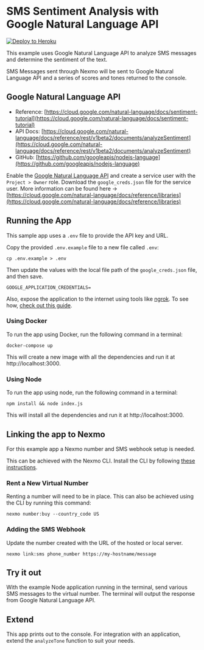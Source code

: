 # SMS Sentiment Analysis with Google Natural Language API

[![Deploy to Heroku](https://www.herokucdn.com/deploy/button.svg)](https://nexmo.dev/google-sms-sentiment-heroku)

This example uses Google Natural Language API to analyze SMS messages and determine the sentiment of the text.

SMS Messages sent through Nexmo will be sent to Google Natural Language API and a series of scores and tones returned to the console.

## Google Natural Language API

+ Reference: [https://cloud.google.com/natural-language/docs/sentiment-tutorial](https://cloud.google.com/natural-language/docs/sentiment-tutorial)
+ API Docs: [https://cloud.google.com/natural-language/docs/reference/rest/v1beta2/documents/analyzeSentiment](https://cloud.google.com/natural-language/docs/reference/rest/v1beta2/documents/analyzeSentiment)
+ GitHub: [https://github.com/googleapis/nodejs-language](https://github.com/googleapis/nodejs-language)

Enable the [Google Natural Language API](https://console.developers.google.com/apis/library/language.googleapis.com?q=sentiment&id=223648f2-2e7c-4acd-b0ca-782f9021a541) and create a service user with the `Project > Owner` role. Download the `google_creds.json` file for the service user. More information can be found here -> [https://cloud.google.com/natural-language/docs/reference/libraries](https://cloud.google.com/natural-language/docs/reference/libraries)

## Running the App

This sample app uses a `.env` file to provide the API key and URL.

Copy the provided `.env.example` file to a new file called `.env`:

```
cp .env.example > .env
```

Then update the values with the local file path of the `google_creds.json` file, and then save.

```
GOOGLE_APPLICATION_CREDENTIALS=
```

Also, expose the application to the internet using tools like [ngrok](https://ngrok.com/). To see how, [check out this guide](https://www.nexmo.com/blog/2017/07/04/local-development-nexmo-ngrok-tunnel-dr/).

### Using Docker

To run the app using Docker, run the following command in a terminal:

```
docker-compose up
```

This will create a new image with all the dependencies and run it at http://localhost:3000.

### Using Node

To run the app using node, run the following command in a terminal:

```
npm install && node index.js
```

This will install all the dependencies and run it at http://localhost:3000.

## Linking the app to Nexmo

For this example app a Nexmo number and SMS webhook setup is needed.

This can be achieved with the Nexmo CLI. Install the CLI by following [these instructions](https://github.com/Nexmo/nexmo-cli#installation).

### Rent a New Virtual Number

Renting a number will need to be in place. This can also be achieved using the CLI by running this command:

```
nexmo number:buy --country_code US
```

### Adding the SMS Webhook

Update the number created with the URL of the hosted or local server.

```
nexmo link:sms phone_number https://my-hostname/message
```

## Try it out

With the example Node application running in the terminal, send various SMS messages to the virtual number.  The terminal will output the response from Google Natural Language API.

## Extend
This app prints out to the console. For integration with an application, extend the `analyzeTone` function to suit your needs.
